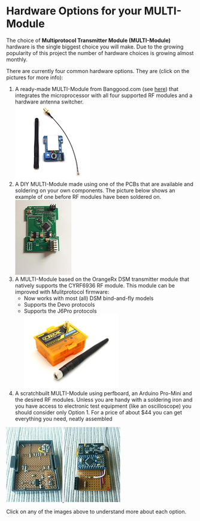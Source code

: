 # Hardware Options for your MULTI-Module

The choice of **Multiprotocol Transmitter Module (MULTI-Module)** hardware is the single biggest choice you will make.  Due to the growing popularity of this project the number of hardware choices is growing almost monthly.  

There are currently four common hardware options.  They are (click on the pictures for more info):

1. A ready-made MULTI-Module from Banggood.com (see [here](http://www.banggood.com/2_4G-CC2500-A7105-Flysky-Frsky-Devo-DSM2-Multiprotocol-TX-Module-With-Antenna-p-1048377.html)) that integrates the microprocessor with all four supported RF modules and a hardware antenna switcher.  
[<img src="images/4-in-1_Module_BG.jpeg" width="200" height="200" />](Module_BG_4-in-1.md)
1. A DIY MULTI-Module made using one of the PCBs that are available and soldering on your own components. The picture below shows an example of one before RF modules have been soldered on.  
[<img src="images/Multiprotocol_3.2.jpeg" width="150" height="200" />](Module_Build_yourself_PCB.md)
1. A MULTI-Module based on the OrangeRx DSM transmitter module that natively supports the CYRF6936 RF module. This module can be improved with Mulitprotocol firmware:  
   - Now works with most (all) DSM bind-and-fly models  
   - Supports the Devo protocols
   - Supports the J6Pro protocols   
[<img src="images/OrangeRx_Module.jpg" width="250" height="200" />](Module_OrangeRx.md)
1. A scratchbuilt MULTI-Module using perfboard, an Arduino Pro-Mini and the desired RF modules.
Unless you are handy with a soldering iron and you have access to electronic test equipment (like an oscilloscope) you should consider only Option 1.  For a price of about $44 you can get everything you need, neatly assembled 

[<img src="images/Module_perfboard1.jpeg" width="150" height="200" />  <img src="images/Module_perfboard2.jpeg" width="150" height="200" />](Module_Build_From_Scratch.md)

Click on any of the images above to understand more about each option.

